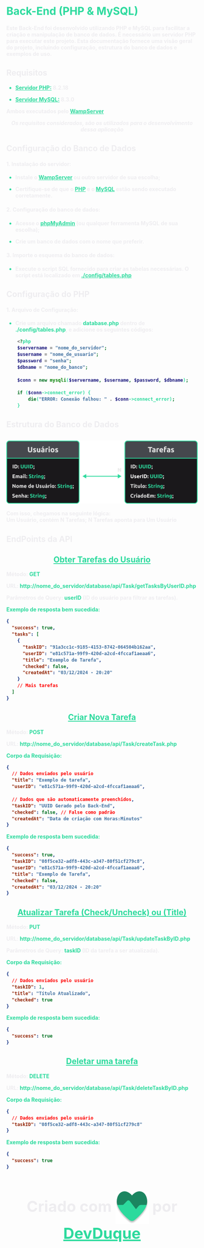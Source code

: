 <h1> Back-End (PHP & MySQL) </h1>

Este Back-End foi desenvolvido utilizando PHP e MySQL para facilitar a criação e manipulação de banco de dados. É necessário um servidor PHP para executar este projeto. Esta documentação fornece uma visão geral do projeto, incluindo configuração, estrutura do banco de dados e exemplos de uso.

<h2> Requisitos </h2>

- <p><a href="https://www.php.net/manual/pt_BR/features.commandline.webserver.php">Servidor PHP:</a> 8.2.18</p>
- <p><a href="https://dev.mysql.com/downloads/mysql/">Servidor MySQL:</a> 8.3.0</p>

<p> Ambos executados pelo <a href="https://sourceforge.net/projects/wampserver/">WampServer</a></p>

<p style="font-style: italic; text-align: center; "> Os requisitos considerados, são os utilizados para o desenvolvimento dessa aplicação </p>

<h2> Configuração do Banco de Dados </h2>

<h4> 1. Instalação do servidor: </h4>

- <p> Instale o <a href="https://sourceforge.net/projects/wampserver/">WampServer</a>  ou outro servidor de sua escolha; </p>
- <p> Certifique-se de que o <a href="https://www.php.net/">PHP</a> e o <a href="https://www.mysql.com/">MySQL</a> estão sendo executado corretamente. </p>

<h4> 2. Configuração do banco de dados: </h4>

- <p> Acesse o <a href="https://www.phpmyadmin.net/">phpMyAdmin</a> (ou qualquer ferramenta MySQL de sua escolha);</p>

- <p> Crie um banco de dados com o nome que preferir.</p>

<h4> 3. Importe o esquema do banco de dados: </h4>

- <p> Execute o script SQL fornecido para criar as tabelas necessárias. O script está localizado em <a href="./config/tables.php">./config/tables.php</a></p>

<h2> Configuração do PHP  </h2>

<h4> 1. Arquivo de Configuração: </h4>

- <p> Crie um arquivo chamado <span> database.php </span> dentro de  <span>./config/tables.php</span>, e adicione os seguintes códigos: </p>

```php
    <?php
    $servername = "nome_do_servidor";
    $username = "nome_de_usuario";
    $password = "senha";
    $dbname = "nome_do_banco";

    $conn = new mysqli($servername, $username, $password, $dbname);

    if ($conn->connect_error) {
        die("ERROR: Conexão falhou: " . $conn->connect_error);
    }
```

<h2> Estrutura do Banco de Dados </h2>

<h2 align="center"> <img src="./public/tables.png" alt="Banco de Dados"/></h2>

<p>Com isso, chegamos na seguinte lógica: <br/> Um Usuário, contém N Tarefas; N Tarefas aponta para Um Usuário</p>

<h2> EndPoints da API  </h2>

<h2 align="center"><a href="./api/Task/getTasksByUserID.php">Obter Tarefas do Usuário</a></h2>
<p>Método: <span>GET</span></p>
<p>URL: <span>http://nome_do_servidor/database/api/Task/getTasksByUserID.php</span></p>
<p>Parâmetros de Query: <span>userID</span> (ID do usuário para filtrar as tarefas).</p>

<span style="align-self: center"> Exemplo de resposta bem sucedida:</span>

```json
{
  "success": true,
  "tasks": [
    {
      "taskID": "91a3cc1c-9185-4153-8742-064504b162aa",
      "userID": "e81c571a-99f9-420d-a2cd-4fccaf1aeaa6",
      "title": "Exemplo de Tarefa",
      "checked": false,
      "createdAt": "03/12/2024 - 20:20"
    }
    // Mais tarefas
  ]
}
```

<h2 align="center"><a href="./api/Task/createTask.php">Criar Nova Tarefa</a> </h2>
<p>Método: <span>POST</span></p>
<p>URL: <span>http://nome_do_servidor/database/api/Task/createTask.php</span></p>

<span style="align-self: center"> Corpo da Requisição:</span>

```json
{
  // Dados enviados pelo usuário
  "title": "Exemplo de tarefa",
  "userID": "e81c571a-99f9-420d-a2cd-4fccaf1aeaa6",

  // Dados que são automaticamente preenchidos,
  "taskID": "UUID Gerado pelo Back-End",
  "checked": false, // False como padrão
  "createdAt": "Data de criação com Horas:Minutos"
}
```

<span style="align-self: center"> Exemplo de resposta bem sucedida:</span>

```json
{
  "success": true,
  "taskID": "08f5ce32-adf8-443c-a347-80f51cf279c8",
  "userID": "e81c571a-99f9-420d-a2cd-4fccaf1aeaa6",
  "title": "Exemplo de Tarefa",
  "checked": false,
  "createdAt": "03/12/2024 - 20:20"
}
```

<h2 align="center"><a href="./api/Task/updateTaskByID.php">Atualizar Tarefa (Check/Uncheck) ou (Title)</a> </h2>
<p>Método: <span>PUT</span></p>
<p>URL: <span>http://nome_do_servidor/database/api/Task/updateTaskByID.php</span></p>
<p>Parâmetros de Query: <span>taskID</span> (ID da tarefa a ser atualizada).</p>

<span style="align-self: center"> Corpo da Requisição:</span>

```json
{
  // Dados enviados pelo usuário
  "taskID": 1,
  "title": "Título Atualizado",
  "checked": true
}
```

<span style="align-self: center"> Exemplo de resposta bem sucedida:</span>

```json
{
  "success": true
}
```

<h2 align="center"><a href="./api/Task/deleteTaskByID.php">Deletar uma tarefa</a></h2>
<p>Método: <span>DELETE</span></p>
<p>URL: <span>http://nome_do_servidor/database/api/Task/deleteTaskByID.php</span></p>

<span style="align-self: center"> Corpo da Requisição:</span>

```json
{
  // Dados enviados pelo usuário
  "taskID": "08f5ce32-adf8-443c-a347-80f51cf279c8"
}
```

<span style="align-self: center"> Exemplo de resposta bem sucedida:</span>

```json
{
  "success": true
}
```

<h3 align="center">
      Criado com
      <img
        src="./public/Heart.png"
        alt="IconeCoração"
        class="heartIcon"
        @mouseover="startRotate"
        @mouseleave="stopRotate"
      />
      por <a href="https://github.com/DevDuque">DevDuque</a>
    </h3>

<style>
    *, a {
        color: #2CDA9D;
        font-weight: bold;
    }
    
    a:hover {
        color: #1f996e;
        transition: color 350ms cubic-bezier(0.4, 0, 0.2, 1);
        text-decoration:none;
    }

    p, h2, h4, h3 {
        color: #EEEDF0;
        font-weight: bold;
    }

    h3 {
        font-size: 2.5rem;
    }

    img {
        vertical-align: middle;
    }

</style>
